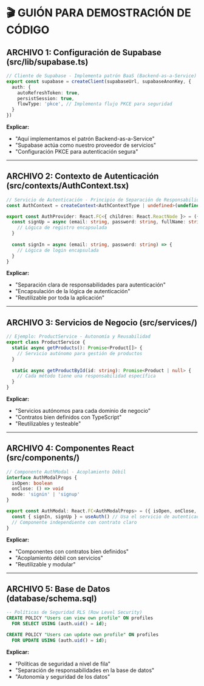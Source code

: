 # 🎬 GUIÓN PARA DEMOSTRACIÓN DE CÓDIGO

## **ARCHIVO 1: Configuración de Supabase (src/lib/supabase.ts)**
```typescript
// Cliente de Supabase - Implementa patrón BaaS (Backend-as-a-Service)
export const supabase = createClient(supabaseUrl, supabaseAnonKey, {
  auth: {
    autoRefreshToken: true,
    persistSession: true,
    flowType: 'pkce', // Implementa flujo PKCE para seguridad
  }
})
```

**Explicar:**
- "Aquí implementamos el patrón Backend-as-a-Service"
- "Supabase actúa como nuestro proveedor de servicios"
- "Configuración PKCE para autenticación segura"

---

## **ARCHIVO 2: Contexto de Autenticación (src/contexts/AuthContext.tsx)**
```typescript
// Servicio de Autenticación - Principio de Separación de Responsabilidades
const AuthContext = createContext<AuthContextType | undefined>(undefined)

export const AuthProvider: React.FC<{ children: React.ReactNode }> = ({ children }) => {
  const signUp = async (email: string, password: string, fullName: string) => {
    // Lógica de registro encapsulada
  }
  
  const signIn = async (email: string, password: string) => {
    // Lógica de login encapsulada
  }
}
```

**Explicar:**
- "Separación clara de responsabilidades para autenticación"
- "Encapsulación de la lógica de autenticación"
- "Reutilizable por toda la aplicación"

---

## **ARCHIVO 3: Servicios de Negocio (src/services/)**
```typescript
// Ejemplo: ProductService - Autonomía y Reusabilidad
export class ProductService {
  static async getProducts(): Promise<Product[]> {
    // Servicio autónomo para gestión de productos
  }
  
  static async getProductById(id: string): Promise<Product | null> {
    // Cada método tiene una responsabilidad específica
  }
}
```

**Explicar:**
- "Servicios autónomos para cada dominio de negocio"
- "Contratos bien definidos con TypeScript"
- "Reutilizables y testeable"

---

## **ARCHIVO 4: Componentes React (src/components/)**
```typescript
// Componente AuthModal - Acoplamiento Débil
interface AuthModalProps {
  isOpen: boolean
  onClose: () => void
  mode: 'signin' | 'signup'
}

export const AuthModal: React.FC<AuthModalProps> = ({ isOpen, onClose, mode }) => {
  const { signIn, signUp } = useAuth() // Usa el servicio de autenticación
  // Componente independiente con contrato claro
}
```

**Explicar:**
- "Componentes con contratos bien definidos"
- "Acoplamiento débil con servicios"
- "Reutilizable y modular"

---

## **ARCHIVO 5: Base de Datos (database/schema.sql)**
```sql
-- Políticas de Seguridad RLS (Row Level Security)
CREATE POLICY "Users can view own profile" ON profiles
  FOR SELECT USING (auth.uid() = id);

CREATE POLICY "Users can update own profile" ON profiles
  FOR UPDATE USING (auth.uid() = id);
```

**Explicar:**
- "Políticas de seguridad a nivel de fila"
- "Separación de responsabilidades en la base de datos"
- "Autonomía y seguridad de los datos"